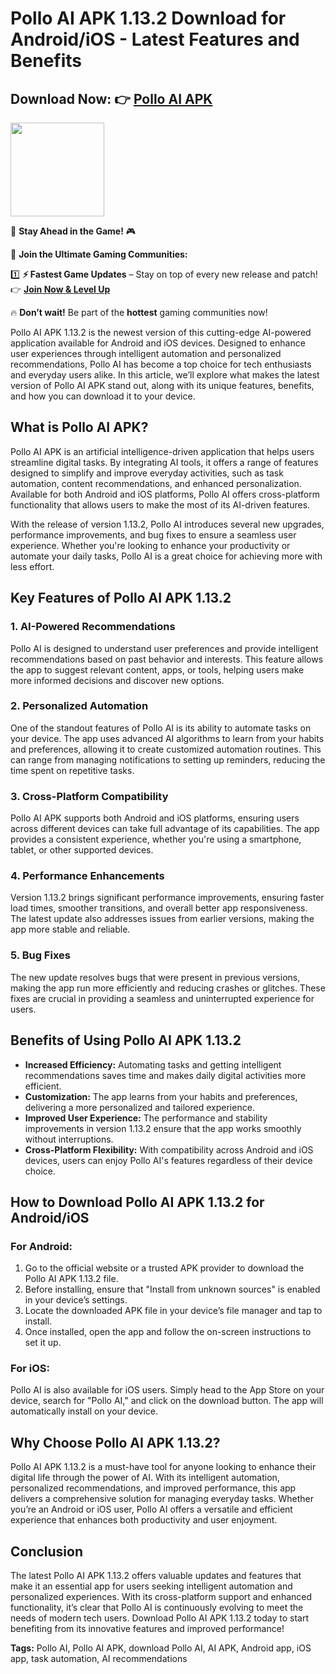 # Pollo AI APK 1.13.2 Download for Android/iOS - Latest Features and Benefits

## **Download Now:** 👉 [Pollo AI APK](https://apkbros.com/pollo-ai-apk/)

<img src="https://github.com/user-attachments/assets/73e05692-f106-467d-89d9-8b24dffd4bda" width="150" />

🚀 **Stay Ahead in the Game!** 🎮

📢 **Join the Ultimate Gaming Communities:**

1️⃣ **⚡ Fastest Game Updates** – Stay on top of every new release and patch!  
👉 [**Join Now & Level Up**](https://t.me/apkbros_official)

🔥 **Don’t wait!** Be part of the **hottest** gaming communities now!

Pollo AI APK 1.13.2 is the newest version of this cutting-edge AI-powered application available for Android and iOS devices. Designed to enhance user experiences through intelligent automation and personalized recommendations, Pollo AI has become a top choice for tech enthusiasts and everyday users alike. In this article, we’ll explore what makes the latest version of Pollo AI APK stand out, along with its unique features, benefits, and how you can download it to your device.

## What is Pollo AI APK?

Pollo AI APK is an artificial intelligence-driven application that helps users streamline digital tasks. By integrating AI tools, it offers a range of features designed to simplify and improve everyday activities, such as task automation, content recommendations, and enhanced personalization. Available for both Android and iOS platforms, Pollo AI offers cross-platform functionality that allows users to make the most of its AI-driven features.

With the release of version 1.13.2, Pollo AI introduces several new upgrades, performance improvements, and bug fixes to ensure a seamless user experience. Whether you're looking to enhance your productivity or automate your daily tasks, Pollo AI is a great choice for achieving more with less effort.

## Key Features of Pollo AI APK 1.13.2

### 1. **AI-Powered Recommendations**
Pollo AI is designed to understand user preferences and provide intelligent recommendations based on past behavior and interests. This feature allows the app to suggest relevant content, apps, or tools, helping users make more informed decisions and discover new options.

### 2. **Personalized Automation**
One of the standout features of Pollo AI is its ability to automate tasks on your device. The app uses advanced AI algorithms to learn from your habits and preferences, allowing it to create customized automation routines. This can range from managing notifications to setting up reminders, reducing the time spent on repetitive tasks.

### 3. **Cross-Platform Compatibility**
Pollo AI APK supports both Android and iOS platforms, ensuring users across different devices can take full advantage of its capabilities. The app provides a consistent experience, whether you're using a smartphone, tablet, or other supported devices.

### 4. **Performance Enhancements**
Version 1.13.2 brings significant performance improvements, ensuring faster load times, smoother transitions, and overall better app responsiveness. The latest update also addresses issues from earlier versions, making the app more stable and reliable.

### 5. **Bug Fixes**
The new update resolves bugs that were present in previous versions, making the app run more efficiently and reducing crashes or glitches. These fixes are crucial in providing a seamless and uninterrupted experience for users.

## Benefits of Using Pollo AI APK 1.13.2

- **Increased Efficiency:** Automating tasks and getting intelligent recommendations saves time and makes daily digital activities more efficient.
- **Customization:** The app learns from your habits and preferences, delivering a more personalized and tailored experience.
- **Improved User Experience:** The performance and stability improvements in version 1.13.2 ensure that the app works smoothly without interruptions.
- **Cross-Platform Flexibility:** With compatibility across Android and iOS devices, users can enjoy Pollo AI's features regardless of their device choice.

## How to Download Pollo AI APK 1.13.2 for Android/iOS

### For Android:
1. Go to the official website or a trusted APK provider to download the Pollo AI APK 1.13.2 file.
2. Before installing, ensure that "Install from unknown sources" is enabled in your device’s settings.
3. Locate the downloaded APK file in your device’s file manager and tap to install.
4. Once installed, open the app and follow the on-screen instructions to set it up.

### For iOS:
Pollo AI is also available for iOS users. Simply head to the App Store on your device, search for "Pollo AI," and click on the download button. The app will automatically install on your device.

## Why Choose Pollo AI APK 1.13.2?

Pollo AI APK 1.13.2 is a must-have tool for anyone looking to enhance their digital life through the power of AI. With its intelligent automation, personalized recommendations, and improved performance, this app delivers a comprehensive solution for managing everyday tasks. Whether you’re an Android or iOS user, Pollo AI offers a versatile and efficient experience that enhances both productivity and user enjoyment.

## Conclusion

The latest Pollo AI APK 1.13.2 offers valuable updates and features that make it an essential app for users seeking intelligent automation and personalized experiences. With its cross-platform support and enhanced functionality, it’s clear that Pollo AI is continuously evolving to meet the needs of modern tech users. Download Pollo AI APK 1.13.2 today to start benefiting from its innovative features and improved performance!

**Tags:** Pollo AI, Pollo AI APK, download Pollo AI, AI APK, Android app, iOS app, task automation, AI recommendations
